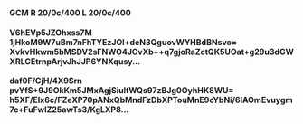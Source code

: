 #### GCM R 20/0c/400 L 20/0c/400
**V6hEVp5JZOhxss7M**<br/>**1jHkoM9W7uBm7nFhTYEzJOl+deN3QguovWYHBdBNsvo=**<br/>**XvkvHkwm5bMSDV2sFNWO4JCvXb++q7gjoRaZctQK5UOat+g29u3dGWXRLCEtrnpArjvJhJJP6YNXqusy...**<br/><br/>
**daf0F/CjH/4X9Srn**<br/>**pvYfS+9J9OkKm5JMxAgjSiuItWQs97zBJg0OyhHK8WU=**<br/>**h5XF/EIx6c/FZeXP70pANxQbMndFzDbXPTouMnE9cYbNi/6lAOmEvuygm7c+FuFwIZ25awTs3/KgLXP8...**